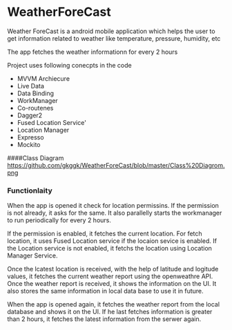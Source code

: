 # WeatherForeCast

Weather ForeCast is a android mobile application which helps the user to get information related to weather like temperature, pressure, humidity, etc

The app fetches the weather informationn for every 2 hours

Project uses following conecpts in the code
* MVVM Archiecure
* Live Data
* Data Binding
* WorkManager
* Co-routenes
* Dagger2
* Fused Location Service'
* Location Manager
* Expresso
* Mockito

####Class Diagram
https://github.com/gkggk/WeatherForeCast/blob/master/Class%20Diagrom.png

### Functionlaity

When the app is opened it check for location permissins. If the permission is not already, it asks for the same. It also parallelly starts the workmanager to run periodically for every 2 hours.

If the permission is enabled, it fetches the current location. For fetch location, it uses Fused Location service if the locaion sevice is enabled. If the Location service is not enabled, it fetchs the location using Location Manager Service.

Once the lcatest location is received, with the help of latitude and logitude values, it fetches the current weather report using the openweathre API. Once the 
weather report is received, it shows the information on the UI. It also stores the same information in local data base to use it in future.

When the app is opened again, it fetches the weather report from the local database and shows it on the UI. If he last fetches information is greater than 2 hours, it 
fetches the latest information from the serwer again.
